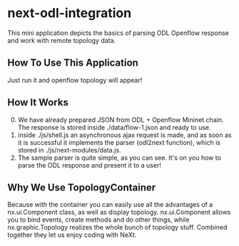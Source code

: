 # next-odl-integration
This mini application depicts the basics of parsing ODL Openflow response and work with remote topology data.

## How To Use This Application
Just run it and openflow topology will appear!

## How It Works
0. We have already prepared JSON from ODL + Openflow Mininet chain. The response is stored inside ./data/flow-1.json and ready to use.
1. inside ./js/shell.js an asynchronous ajax request is made, and as soon as it is successful it implements the parser (odl2next function), which is stored in ./js/next-modules/data.js. 
2. The sample parser is quite simple, as you can see. It's on you how to parse the ODL response and present it to a user!

## Why We Use TopologyContainer
Because with the container you can easily use all the advantages of a nx.ui.Component class, as well as display topology. nx.ui.Component allows you to bind events, create methods and do other things, while nx.graphic.Topology realizes the whole bunch of topology stuff. Combined together they let us enjoy coding with NeXt.